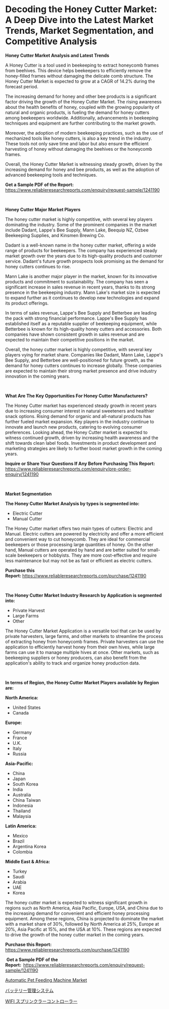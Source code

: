 <p><h1>Decoding the Honey Cutter Market: A Deep Dive into the Latest Market Trends, Market Segmentation, and Competitive Analysis</h1></p><p><strong>Honey Cutter Market Analysis and Latest Trends</strong></p>
<p><p>A Honey Cutter is a tool used in beekeeping to extract honeycomb frames from beehives. This device helps beekeepers to efficiently remove the honey-filled frames without damaging the delicate comb structure. The Honey Cutter Market is expected to grow at a CAGR of 14.2% during the forecast period. </p><p>The increasing demand for honey and other bee products is a significant factor driving the growth of the Honey Cutter Market. The rising awareness about the health benefits of honey, coupled with the growing popularity of natural and organic products, is fueling the demand for honey cutters among beekeepers worldwide. Additionally, advancements in beekeeping techniques and equipment are further contributing to the market growth.</p><p>Moreover, the adoption of modern beekeeping practices, such as the use of mechanized tools like honey cutters, is also a key trend in the industry. These tools not only save time and labor but also ensure the efficient harvesting of honey without damaging the beehives or the honeycomb frames.</p><p>Overall, the Honey Cutter Market is witnessing steady growth, driven by the increasing demand for honey and bee products, as well as the adoption of advanced beekeeping tools and techniques.</p></p>
<p><strong>Get a Sample PDF of the Report:&nbsp;</strong> <a href="https://www.reliableresearchreports.com/enquiry/request-sample/1241190">https://www.reliableresearchreports.com/enquiry/request-sample/1241190</a></p>
<p>&nbsp;</p>
<p><strong>Honey Cutter Major Market Players</strong></p>
<p><p>The honey cutter market is highly competitive, with several key players dominating the industry. Some of the prominent companies in the market include Dadant, Lappe's Bee Supply, Mann Lake, Beequip NZ, Ozbee Beekeeping Supplies, and Kinsmen Brewing Co.</p><p>Dadant is a well-known name in the honey cutter market, offering a wide range of products for beekeepers. The company has experienced steady market growth over the years due to its high-quality products and customer service. Dadant's future growth prospects look promising as the demand for honey cutters continues to rise.</p><p>Mann Lake is another major player in the market, known for its innovative products and commitment to sustainability. The company has seen a significant increase in sales revenue in recent years, thanks to its strong presence in the beekeeping industry. Mann Lake's market size is expected to expand further as it continues to develop new technologies and expand its product offerings.</p><p>In terms of sales revenue, Lappe's Bee Supply and Betterbee are leading the pack with strong financial performance. Lappe's Bee Supply has established itself as a reputable supplier of beekeeping equipment, while Betterbee is known for its high-quality honey cutters and accessories. Both companies have shown consistent growth in sales revenue and are expected to maintain their competitive positions in the market.</p><p>Overall, the honey cutter market is highly competitive, with several key players vying for market share. Companies like Dadant, Mann Lake, Lappe's Bee Supply, and Betterbee are well-positioned for future growth, as the demand for honey cutters continues to increase globally. These companies are expected to maintain their strong market presence and drive industry innovation in the coming years.</p></p>
<p>&nbsp;</p>
<p><strong>What Are The Key Opportunities For Honey Cutter Manufacturers?</strong></p>
<p><p>The Honey Cutter market has experienced steady growth in recent years due to increasing consumer interest in natural sweeteners and healthier snack options. Rising demand for organic and all-natural products has further fueled market expansion. Key players in the industry continue to innovate and launch new products, catering to evolving consumer preferences. Looking ahead, the Honey Cutter market is expected to witness continued growth, driven by increasing health awareness and the shift towards clean label foods. Investments in product development and marketing strategies are likely to further boost market growth in the coming years.</p></p>
<p><strong>Inquire or Share Your Questions If Any Before Purchasing This Report:</strong> <a href="https://www.reliableresearchreports.com/enquiry/pre-order-enquiry/1241190">https://www.reliableresearchreports.com/enquiry/pre-order-enquiry/1241190</a></p>
<p>&nbsp;</p>
<p><strong>Market Segmentation</strong></p>
<p><strong>The Honey Cutter Market Analysis by types is segmented into:</strong></p>
<p><ul><li>Electric Cutter</li><li>Manual Cutter</li></ul></p>
<p><p>The Honey Cutter market offers two main types of cutters: Electric and Manual. Electric cutters are powered by electricity and offer a more efficient and convenient way to cut honeycomb. They are ideal for commercial beekeepers or those processing large quantities of honey. On the other hand, Manual cutters are operated by hand and are better suited for small-scale beekeepers or hobbyists. They are more cost-effective and require less maintenance but may not be as fast or efficient as electric cutters.</p></p>
<p><strong>Purchase this Report:&nbsp;</strong><a href="https://www.reliableresearchreports.com/purchase/1241190">https://www.reliableresearchreports.com/purchase/1241190</a></p>
<p>&nbsp;</p>
<p><strong>The Honey Cutter Market Industry Research by Application is segmented into:</strong></p>
<p><ul><li>Private Harvest</li><li>Large Farms</li><li>Other</li></ul></p>
<p><p>The Honey Cutter Market Application is a versatile tool that can be used by private harvesters, large farms, and other markets to streamline the process of extracting honey from honeycomb frames. Private harvesters can use the application to efficiently harvest honey from their own hives, while large farms can use it to manage multiple hives at once. Other markets, such as beekeeping suppliers or honey producers, can also benefit from the application's ability to track and organize honey production data.</p></p>
<p>&nbsp;</p>
<p><strong>In terms of Region, the Honey Cutter Market Players available by Region are:</strong></p>
<p>
    <p> <strong> North America: </strong>
        <ul>
            <li>United States</li>
            <li>Canada</li>
        </ul>
        </p> 
    <p> <strong> Europe: </strong>
        <ul>
            <li>Germany</li>
            <li>France</li>
            <li>U.K.</li>
            <li>Italy</li>
            <li>Russia</li>
        </ul>
        </p> 
    <p> <strong> Asia-Pacific: </strong>
        <ul>
            <li>China</li>
            <li>Japan</li>
            <li>South Korea</li>
            <li>India</li>
            <li>Australia</li>
            <li>China Taiwan</li>
            <li>Indonesia</li>
            <li>Thailand</li>
            <li>Malaysia</li>
        </ul>
        </p> 
    <p> <strong> Latin America: </strong>
        <ul>
            <li>Mexico</li>
            <li>Brazil</li>
            <li>Argentina Korea</li>
            <li>Colombia</li>
        </ul>
        </p> 
    <p> <strong> Middle East & Africa: </strong>
        <ul>
            <li>Turkey</li>
            <li>Saudi</li>
            <li>Arabia</li>
            <li>UAE</li>
            <li>Korea</li>
        </ul>
    </p>
    </p>
<p><p>The honey cutter market is expected to witness significant growth in regions such as North America, Asia Pacific, Europe, USA, and China due to the increasing demand for convenient and efficient honey processing equipment. Among these regions, China is projected to dominate the market with a market share of 30%, followed by North America at 25%, Europe at 20%, Asia Pacific at 15%, and the USA at 10%. These regions are expected to drive the growth of the honey cutter market in the coming years.</p></p>
<p><strong>Purchase this Report: </strong><a href="https://www.reliableresearchreports.com/purchase/1241190">https://www.reliableresearchreports.com/purchase/1241190</a></p>
<p>&nbsp;<strong>Get a Sample PDF of the Report:&nbsp;&nbsp;</strong><a href="https://www.reliableresearchreports.com/enquiry/request-sample/1241190">https://www.reliableresearchreports.com/enquiry/request-sample/1241190</a></p>
<p><strong></strong></p>
<p><p><a href="https://github.com/ChiragRp1/Market-Research-Report-List-3/blob/main/automatic-pet-feeding-machine-market.md">Automatic Pet Feeding Machine Market</a></p><p><a href="https://medium.com/@manuelmann1976/%E3%83%90%E3%83%83%E3%83%86%E3%83%AA%E3%83%BC%E7%AE%A1%E7%90%86%E3%82%B7%E3%82%B9%E3%83%86%E3%83%A0%E3%81%AE%E5%B8%82%E5%A0%B4%E3%82%B7%E3%82%A7%E3%82%A2%E3%81%AE%E9%80%B2%E5%8C%96%E3%81%A8%E5%B8%82%E5%A0%B4%E6%88%90%E9%95%B7%E3%81%AE%E3%83%88%E3%83%AC%E3%83%B3%E3%83%892024%E5%B9%B4%E3%81%8B%E3%82%892031%E5%B9%B4%E3%81%BE%E3%81%A7-16be23715e5d">バッテリー管理システム</a></p><p><a href="https://github.com/wkuactfdzwizk06/Market-Research-Report-List-1/blob/main/44405585465.md">WIFI スプリンクラーコントローラー</a></p></p>